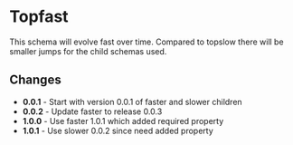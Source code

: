 # Topfast

This schema will evolve fast over time. Compared
to topslow there will be smaller jumps for the child
schemas used.

## Changes

* **0.0.1** - Start with version 0.0.1 of faster and slower children
* **0.0.2** - Update faster to release 0.0.3
* **1.0.0** - Use faster 1.0.1 which added required property
* **1.0.1** - Use slower 0.0.2 since need added property
